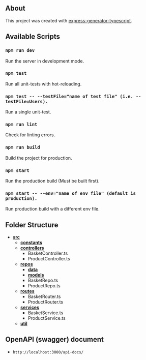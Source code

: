 ## About

This project was created with [express-generator-typescript](https://github.com/seanpmaxwell/express-generator-typescript).

## Available Scripts

### `npm run dev`

Run the server in development mode.

### `npm test`

Run all unit-tests with hot-reloading.

### `npm test -- --testFile="name of test file" (i.e. --testFile=Users).`

Run a single unit-test.

### `npm run lint`

Check for linting errors.

### `npm run build`

Build the project for production.

### `npm start`

Run the production build (Must be built first).

### `npm start -- --env="name of env file" (default is production).`

Run production build with a different env file.

## Folder Structure

- [**src**](src)
  - [**constants**](src/constants)
  - [**controllers**](src/controllers)
    - BasketController.ts
    - ProductController.ts
  - [**repos**](src/repos)
    - [**data**](src/repos/data)
    - [**models**](src/repos/models)
    - BasketRepo.ts
    - ProductRepo.ts
  - [**routes**](src/routes)
    - BasketRouter.ts
    - ProductRouter.ts
  - [**services**](src/services)
    - BasketService.ts
    - ProductService.ts
  - [**util**](src/util)

## OpenAPI (swagger) document

- `http://localhost:3000/api-docs/`
